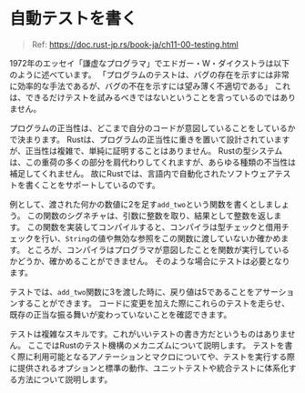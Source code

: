 # 自動テストを書く

> Ref: https://doc.rust-jp.rs/book-ja/ch11-00-testing.html

1972年のエッセイ「謙虚なプログラマ」でエドガー・W・ダイクストラは以下のように述べています。
「プログラムのテストは、バグの存在を示すには非常に効率的な手法であるが、バグの不在を示すには望み薄く不適切である」
これは、できるだけテストを試みるべきではないということを言っているのではありません。

プログラムの正当性は、どこまで自分のコードが意図していることをしているかで決まります。
Rustは、プログラムの正当性に重きを置いて設計されていますが、正当性は複雑で、単純に証明することはありません。
Rustの型システムは、この重荷の多くの部分を肩代わりしてくれますが、あらゆる種類の不当性は補足してくれません。
故にRustでは、言語内で自動化されたソフトウェアテストを書くことをサポートしているのです。

例として、渡された何かの数値に2を足す`add_two`という関数を書くとしましょう。
この関数のシグネチャは、引数に整数を取り、結果として整数を返します。
この関数を実装してコンパイルすると、コンパイラは型チェックと借用チェックを行い、`String`の値や無効な参照をこの関数に渡していないか確かめます。
ところが、コンパイラはプログラマが意図したことを関数が実行しているかどうか、確かめることができません。
そのような場合にテストは必要となります。

テストでは、`add_two`関数に3を渡した時に、戻り値は5であることをアサーションすることができます。
コードに変更を加えた際にこれらのテストを走らせ、既存の正当な振る舞いが変わっていないことを確認できます。

テストは複雑なスキルです。これがいいテストの書き方だというものはありません。
ここではRustのテスト機構のメカニズムについて説明します。
テストを書く際に利用可能となるアノテーションとマクロについてや、テストを実行する際に提供されるオプションと標準の動作、ユニットテストや統合テストに体系化する方法について説明します。
